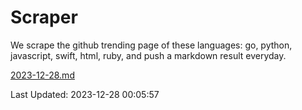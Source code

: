 # Scraper

We scrape the github trending page of these languages: go, python, javascript, swift, html, ruby, and push a markdown result everyday.

[2023-12-28.md](https://github.com/henson/Scraper/blob/master/2023-12-28.md)

Last Updated: 2023-12-28 00:05:57